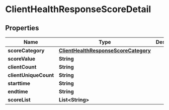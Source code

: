 
# ClientHealthResponseScoreDetail

## Properties
Name | Type | Description | Notes
------------ | ------------- | ------------- | -------------
**scoreCategory** | [**ClientHealthResponseScoreCategory**](ClientHealthResponseScoreCategory.md) |  |  [optional]
**scoreValue** | **String** |  |  [optional]
**clientCount** | **String** |  |  [optional]
**clientUniqueCount** | **String** |  |  [optional]
**starttime** | **String** |  |  [optional]
**endtime** | **String** |  |  [optional]
**scoreList** | **List&lt;String&gt;** |  |  [optional]



